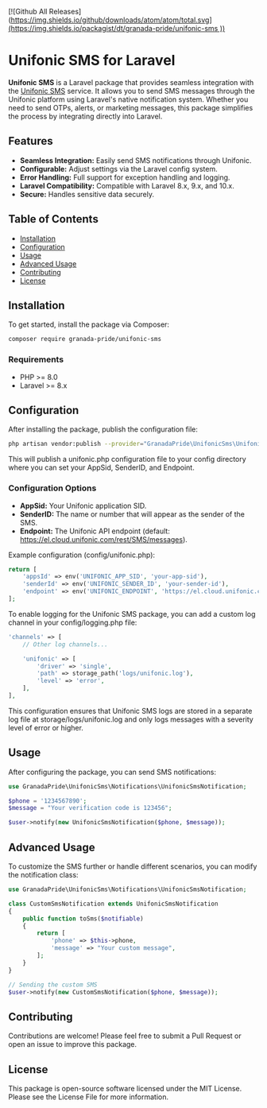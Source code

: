 [![Github All Releases]([https://img.shields.io/github/downloads/atom/atom/total.svg](https://img.shields.io/packagist/dt/granada-pride/unifonic-sms
))]()
# Unifonic SMS for Laravel

**Unifonic SMS** is a Laravel package that provides seamless integration with
the [Unifonic SMS](https://www.unifonic.com/) service. It allows you to send SMS messages through the Unifonic platform
using Laravel's native notification system. Whether you need to send OTPs, alerts, or marketing messages, this package
simplifies the process by integrating directly into Laravel.

## Features

- **Seamless Integration:** Easily send SMS notifications through Unifonic.
- **Configurable:** Adjust settings via the Laravel config system.
- **Error Handling:** Full support for exception handling and logging.
- **Laravel Compatibility:** Compatible with Laravel 8.x, 9.x, and 10.x.
- **Secure:** Handles sensitive data securely.

## Table of Contents

- [Installation](#installation)
- [Configuration](#configuration)
- [Usage](#usage)
- [Advanced Usage](#advanced-usage)
- [Contributing](#contributing)
- [License](#license)

## Installation

To get started, install the package via Composer:

```bash
composer require granada-pride/unifonic-sms
```

### Requirements

- PHP >= 8.0
- Laravel >= 8.x

## Configuration

After installing the package, publish the configuration file:

```bash
php artisan vendor:publish --provider="GranadaPride\UnifonicSms\UnifonicSmsServiceProvider"
```

This will publish a unifonic.php configuration file to your config directory where you can set your AppSid, SenderID,
and Endpoint.

### Configuration Options

- **AppSid:** Your Unifonic application SID.
- **SenderID:** The name or number that will appear as the sender of the SMS.
- **Endpoint:** The Unifonic API endpoint (default: https://el.cloud.unifonic.com/rest/SMS/messages).

Example configuration (config/unifonic.php):

```php
return [
    'appsId' => env('UNIFONIC_APP_SID', 'your-app-sid'),
    'senderId' => env('UNIFONIC_SENDER_ID', 'your-sender-id'),
    'endpoint' => env('UNIFONIC_ENDPOINT', 'https://el.cloud.unifonic.com/rest/SMS/messages'),
];
```

To enable logging for the Unifonic SMS package, you can add a custom log channel in your config/logging.php file:

```php
'channels' => [
    // Other log channels...

    'unifonic' => [
        'driver' => 'single',
        'path' => storage_path('logs/unifonic.log'),
        'level' => 'error',
    ],
],
```

This configuration ensures that Unifonic SMS logs are stored in a separate log file at storage/logs/unifonic.log and
only logs messages with a severity level of error or higher.

## Usage

After configuring the package, you can send SMS notifications:

```php
use GranadaPride\UnifonicSms\Notifications\UnifonicSmsNotification;

$phone = '1234567890';
$message = "Your verification code is 123456";

$user->notify(new UnifonicSmsNotification($phone, $message));
```

## Advanced Usage

To customize the SMS further or handle different scenarios, you can modify the notification class:

```php
use GranadaPride\UnifonicSms\Notifications\UnifonicSmsNotification;

class CustomSmsNotification extends UnifonicSmsNotification
{
    public function toSms($notifiable)
    {
        return [
            'phone' => $this->phone,
            'message' => "Your custom message",
        ];
    }
}

// Sending the custom SMS
$user->notify(new CustomSmsNotification($phone, $message));
```

## Contributing

Contributions are welcome! Please feel free to submit a Pull Request or open an issue to improve this package.

## License

This package is open-source software licensed under the MIT License. Please see the License File for more information.
